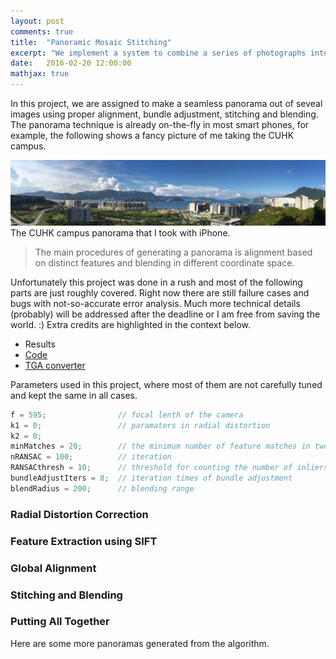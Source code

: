 ```yaml
---
layout: post
comments: true
title:  "Panoramic Mosaic Stitching"
excerpt: "We implement a system to combine a series of photographs into a panorama. The software will automatically align the photographs based on their overlap and relative positions and blend the resultant photos into a single seamless panorama."
date:   2016-02-20 12:00:00
mathjax: true
---
```


In this project, we are assigned to make a seamless panorama out of seveal images using proper alignment, bundle adjustment, stitching and blending. The panorama technique is already on-the-fly in most smart phones, for example, the following shows a fancy picture of me taking the CUHK campus.

<div class="imgcap">
<img src="/assets/pano/cuhkpano.jpg">
<div class="thecap" style="text-align:justify">The CUHK campus panorama that I took with iPhone.</div>
</div>


> The main procedures of generating a panorama is alignment based on distinct features and blending in different coordinate space.

Unfortunately this project was done in a rush and most of the following parts are just roughly covered. Right now there are still failure cases and bugs with not-so-accurate error analysis. Much more technical details (probably) will be addressed after the deadline or I am free from saving the world. :) Extra credits are highlighted in the context below.

* Results
* [Code](https://www.dropbox.com/s/igsxdam7seqxyz6/pano_code.zip?dl=0)
* [TGA converter](https://www.dropbox.com/s/u94zemdckmc9gm2/TotalImageConverter.exe?dl=0)

Parameters used in this project, where most of them are not carefully tuned and kept the same in all cases.

```javascript
f = 595;				// focal lenth of the camera
k1 = 0;					// paramaters in radial distortion
k2 = 0;
minMatches = 20;		// the minimum number of feature matches in two images
nRANSAC = 100;			// iteration
RANSACthresh = 10;		// threshold for counting the number of inliers
bundleAdjustIters = 8;	// iteration times of bundle adjustment
blendRadius = 200;		// blending range
```

### Radial Distortion Correction

### Feature Extraction using SIFT


### Global Alignment

### Stitching and Blending

### Putting All Together
Here are some more panoramas generated from the algorithm.

